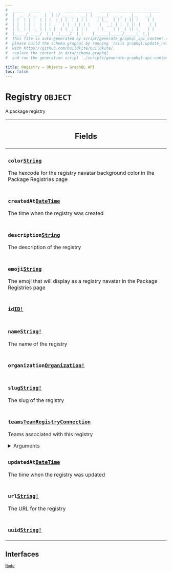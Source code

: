 ```yaml
---
#  _____   ____    _   _  ____ _______   ______ _____ _____ _______
#  |  __  / __   |  | |/ __ __   __| |  ____|  __ _   _|__   __|
#  | |  | | |  | | |  | | |  | | | |    | |__  | |  | || |    | |
#  | |  | | |  | | | . ` | |  | | | |    |  __| | |  | || |    | |
#  | |__| | |__| | | |  | |__| | | |    | |____| |__| || |_   | |
#  |_____/ ____/  |_| _|____/  |_|    |______|_____/_____|  |_|
#  This file is auto-generated by script/generate_graphql_api_content.sh,
#  please build the schema.graphql by running `rails graphql:update_reference_schema`
#  with https://github.com/buildkite/buildkite/,
#  replace the content in data/schema.graphql
#  and run the generation script `./scripts/generate-graphql-api-content.sh`.

title: Registry – Objects – GraphQL API
toc: false
---
```

<!-- vale off -->
<h1 class="has-pills">
  Registry
  <span data-algolia-exclude><span class="pill pill--object pill--normal-case pill--large"><code>OBJECT</code></span></span>
</h1>
<!-- vale on -->


A package registry

<table class="responsive-table responsive-table--single-column-rows">
  <thead>
    <th>
      <h2 data-algolia-exclude>Fields</h2>
    </th>
  </thead>
  <tbody>
    <tr><td><h3 class="is-small has-pills"><code>color</code><a href="/docs/apis/graphql/schemas/scalar/string" class="pill pill--scalar pill--normal-case pill--medium" title="Go to SCALAR String"><code>String</code></a></h3><p>The hexcode for the registry navatar background color in the Package Registries page</p></td></tr><tr><td><h3 class="is-small has-pills"><code>createdAt</code><a href="/docs/apis/graphql/schemas/scalar/datetime" class="pill pill--scalar pill--normal-case pill--medium" title="Go to SCALAR DateTime"><code>DateTime</code></a></h3><p>The time when the registry was created</p></td></tr><tr><td><h3 class="is-small has-pills"><code>description</code><a href="/docs/apis/graphql/schemas/scalar/string" class="pill pill--scalar pill--normal-case pill--medium" title="Go to SCALAR String"><code>String</code></a></h3><p>The description of the registry</p></td></tr><tr><td><h3 class="is-small has-pills"><code>emoji</code><a href="/docs/apis/graphql/schemas/scalar/string" class="pill pill--scalar pill--normal-case pill--medium" title="Go to SCALAR String"><code>String</code></a></h3><p>The emoji that will display as a registry navatar in the Package Registries page</p></td></tr><tr><td><h3 class="is-small has-pills"><code>id</code><a href="/docs/apis/graphql/schemas/scalar/id" class="pill pill--scalar pill--normal-case pill--medium" title="Go to SCALAR ID"><code>ID!</code></a></h3></td></tr><tr><td><h3 class="is-small has-pills"><code>name</code><a href="/docs/apis/graphql/schemas/scalar/string" class="pill pill--scalar pill--normal-case pill--medium" title="Go to SCALAR String"><code>String!</code></a></h3><p>The name of the registry</p></td></tr><tr><td><h3 class="is-small has-pills"><code>organization</code><a href="/docs/apis/graphql/schemas/object/organization" class="pill pill--object pill--normal-case pill--medium" title="Go to OBJECT Organization"><code>Organization!</code></a></h3></td></tr><tr><td><h3 class="is-small has-pills"><code>slug</code><a href="/docs/apis/graphql/schemas/scalar/string" class="pill pill--scalar pill--normal-case pill--medium" title="Go to SCALAR String"><code>String!</code></a></h3><p>The slug of the registry</p></td></tr><tr><td><h3 class="is-small has-pills"><code>teams</code><a href="/docs/apis/graphql/schemas/object/teamregistryconnection" class="pill pill--object pill--normal-case pill--medium" title="Go to OBJECT TeamRegistryConnection"><code>TeamRegistryConnection</code></a></h3><p>Teams associated with this registry</p><div><details><summary>Arguments</summary><table class="responsive-table responsive-table--single-column-rows"><tbody><tr><td><h4 class="is-small has-pills no-margin"><code>after</code><a href="/docs/apis/graphql/schemas/scalar/string" class="pill pill--scalar pill--normal-case pill--medium" title="Go to SCALAR String"><code>String</code></a></h4><p>Returns the elements in the list that come after the specified cursor.</p></td></tr><tr><td><h4 class="is-small has-pills no-margin"><code>before</code><a href="/docs/apis/graphql/schemas/scalar/string" class="pill pill--scalar pill--normal-case pill--medium" title="Go to SCALAR String"><code>String</code></a></h4><p>Returns the elements in the list that come before the specified cursor.</p></td></tr><tr><td><h4 class="is-small has-pills no-margin"><code>first</code><a href="/docs/apis/graphql/schemas/scalar/int" class="pill pill--scalar pill--normal-case pill--medium" title="Go to SCALAR Int"><code>Int</code></a></h4><p>Returns the first <em>n</em> elements from the list.</p></td></tr><tr><td><h4 class="is-small has-pills no-margin"><code>last</code><a href="/docs/apis/graphql/schemas/scalar/int" class="pill pill--scalar pill--normal-case pill--medium" title="Go to SCALAR Int"><code>Int</code></a></h4><p>Returns the last <em>n</em> elements from the list.</p></td></tr><tr><td><h4 class="is-small has-pills no-margin"><code>order</code><a href="/docs/apis/graphql/schemas/enum/teamregistryorder" class="pill pill--enum pill--normal-case pill--medium" title="Go to ENUM TeamRegistryOrder"><code>TeamRegistryOrder</code></a></h4><p>Order the registries returned</p><p class="no-margin">Default value: <code>RECENTLY_CREATED</code></p></td></tr><tr><td><h4 class="is-small has-pills no-margin"><code>search</code><a href="/docs/apis/graphql/schemas/scalar/string" class="pill pill--scalar pill--normal-case pill--medium" title="Go to SCALAR String"><code>String</code></a></h4><p>Search for teams associated that this registry is assigned to</p></td></tr></tbody></table></details></div></td></tr><tr><td><h3 class="is-small has-pills"><code>updatedAt</code><a href="/docs/apis/graphql/schemas/scalar/datetime" class="pill pill--scalar pill--normal-case pill--medium" title="Go to SCALAR DateTime"><code>DateTime</code></a></h3><p>The time when the registry was updated</p></td></tr><tr><td><h3 class="is-small has-pills"><code>url</code><a href="/docs/apis/graphql/schemas/scalar/string" class="pill pill--scalar pill--normal-case pill--medium" title="Go to SCALAR String"><code>String!</code></a></h3><p>The URL for the registry</p></td></tr><tr><td><h3 class="is-small has-pills"><code>uuid</code><a href="/docs/apis/graphql/schemas/scalar/string" class="pill pill--scalar pill--normal-case pill--medium" title="Go to SCALAR String"><code>String!</code></a></h3></td></tr>
  </tbody>
</table>




<h2 data-algolia-exclude>Interfaces</h2>
<div>
  <a href="/docs/apis/graphql/schemas/interface/node" class="pill pill--interface pill--normal-case pill--large" title="Go to INTERFACE Node">
  <code>Node</code>
</a>

</div>
